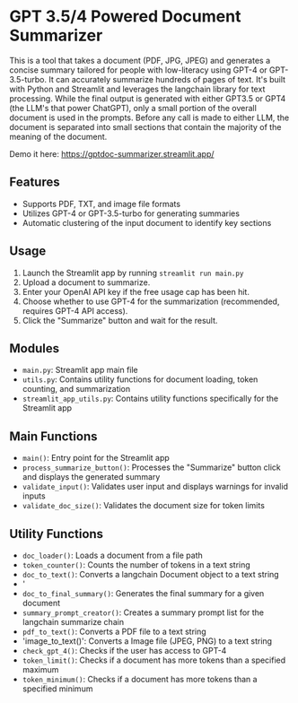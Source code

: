 # **GPT 3.5/4 Powered Document Summarizer**

This is a tool that takes a document (PDF, JPG, JPEG) and generates a concise summary tailored for people with low-literacy using GPT-4 or GPT-3.5-turbo. It can accurately summarize hundreds of pages of text. It's built with Python and Streamlit and leverages the langchain library for text processing.
While the final output is generated with either GPT3.5 or GPT4 (the LLM's that power ChatGPT), only a small portion of the overall document is used in the prompts. Before any call is made to either LLM, the document is separated into
small sections that contain the majority of the meaning of the document. 

Demo it here: https://gptdoc-summarizer.streamlit.app/

## Features

- Supports PDF, TXT, and image file formats
- Utilizes GPT-4 or GPT-3.5-turbo for generating summaries
- Automatic clustering of the input document to identify key sections

## Usage

1. Launch the Streamlit app by running `streamlit run main.py`
2. Upload a document to summarize.
3. Enter your OpenAI API key if the free usage cap has been hit.
4. Choose whether to use GPT-4 for the summarization (recommended, requires GPT-4 API access).
5. Click the "Summarize" button and wait for the result.

## Modules

- `main.py`: Streamlit app main file
- `utils.py`: Contains utility functions for document loading, token counting, and summarization
- `streamlit_app_utils.py`: Contains utility functions specifically for the Streamlit app

## Main Functions

- `main()`: Entry point for the Streamlit app
- `process_summarize_button()`: Processes the "Summarize" button click and displays the generated summary
- `validate_input()`: Validates user input and displays warnings for invalid inputs
- `validate_doc_size()`: Validates the document size for token limits

## Utility Functions

- `doc_loader()`: Loads a document from a file path
- `token_counter()`: Counts the number of tokens in a text string
- `doc_to_text()`: Converts a langchain Document object to a text string
- '
- `doc_to_final_summary()`: Generates the final summary for a given document
- `summary_prompt_creator()`: Creates a summary prompt list for the langchain summarize chain
- `pdf_to_text()`: Converts a PDF file to a text string
- 'image_to_text()': Converts a Image file (JPEG, PNG) to a text string
- `check_gpt_4()`: Checks if the user has access to GPT-4
- `token_limit()`: Checks if a document has more tokens than a specified maximum
- `token_minimum()`: Checks if a document has more tokens than a specified minimum





